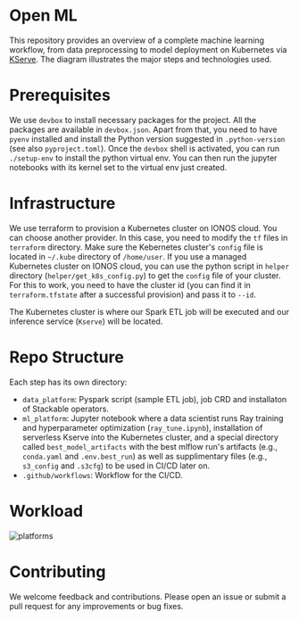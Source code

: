 # Open ML

This repository provides an overview of a complete machine learning workflow, from data preprocessing to model deployment on Kubernetes via [KServe](https://github.com/kserve/kserve). The diagram illustrates the major steps and technologies used.

# Prerequisites

We use `devbox` to install necessary packages for the project. All the packages are available in `devbox.json`. Apart from that, you need to have `pyenv` installed and install the Python version suggested in `.python-version` (see also `pyproject.toml`). Once the `devbox` shell is activated, you can run `./setup-env` to install the python virtual env. You can then run the jupyter notebooks with its kernel set to the virtual env just created.    

# Infrastructure

We use terraform to provision a Kubernetes cluster on IONOS cloud. You can choose another provider. In this case, you need to modify the `tf` files in `terraform` directory. Make sure the Kebernetes cluster's `config` file is located in `~/.kube` directory of `/home/user`. If you use a managed Kubernetes cluster on IONOS cloud, you can use the python script in `helper` directory (`helper/get_k8s_config.py`) to get the `config` file of your cluster. For this to work, you need to have the cluster id (you can find it in `terraform.tfstate` after a successful provision) and pass it to `--id`.

The Kubernetes cluster is where our Spark ETL job will be executed and our inference service (`Kserve`) will be located. 

# Repo Structure

Each step has its own directory:

* `data_platform`: Pyspark script (sample ETL job), job CRD and installaton of Stackable operators.
* `ml_platform`: Jupyter notebook where a data scientist runs Ray training and hyperparameter optimization (`ray_tune.ipynb`), installation of serverless Kserve into the Kubernetes cluster, and a special directory called `best_model_artifacts` with the best mlflow run's artifacts (e.g., `conda.yaml` and `.env.best_run`) as well as supplimentary files (e.g., `s3_config` and `.s3cfg`) to be used in CI/CD later on. 
* `.github/workflows`: Workflow for the CI/CD. 

# Workload

![platforms](./pictures/stack.png "Workload")


# Contributing

We welcome feedback and contributions. Please open an issue or submit a pull request for any improvements or bug fixes.
